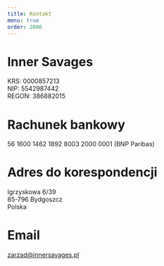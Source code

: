 ```yaml
---
title: Kontakt
menu: true
order: 2000
---
```


<!-- end -->

# Inner Savages    
KRS: 0000857213  
NIP: 5542987442  
REGON: 386882015  

# Rachunek bankowy  
56 1600 1462 1892 8003 2000 0001 (BNP Paribas)  
  
# Adres do korespondencji  
Igrzyskowa 6/39  
85-796 Bydgoszcz  
Polska  

# Email
[zarzad@innersavages.pl](zarzad@innersavages.pl)